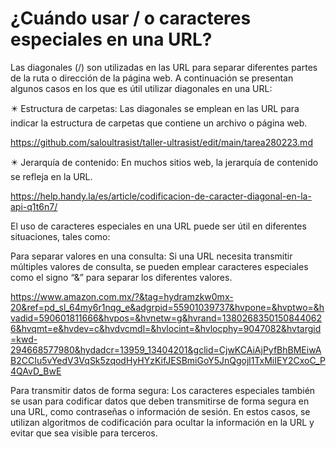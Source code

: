 # ¿Cuándo usar / o caracteres especiales en una URL? #

Las diagonales (/) son utilizadas en las URL para separar diferentes partes de la ruta o dirección de la página web. A continuación se presentan algunos casos en los que es útil utilizar diagonales en una URL:

:eight_pointed_black_star: Estructura de carpetas: Las diagonales se emplean en las URL para indicar la estructura de carpetas que contiene un archivo o página web.

https://github.com/saloultrasist/taller-ultrasist/edit/main/tarea280223.md

:eight_pointed_black_star: Jerarquía de contenido: En muchos sitios web, la jerarquía de contenido se refleja en la URL.

https://help.handy.la/es/article/codificacion-de-caracter-diagonal-en-la-api-q1t6n7/

El uso de caracteres especiales en una URL puede ser útil en diferentes situaciones, tales como:

Para separar valores en una consulta: Si una URL necesita transmitir múltiples valores de consulta, se pueden emplear caracteres especiales como el signo “&” para separar los diferentes valores.

https://www.amazon.com.mx/?&tag=hydramzkw0mx-20&ref=pd_sl_64my6r1nqg_e&adgrpid=55901039737&hvpone=&hvptwo=&hvadid=590601811666&hvpos=&hvnetw=g&hvrand=13802683501508440626&hvqmt=e&hvdev=c&hvdvcmdl=&hvlocint=&hvlocphy=9047082&hvtargid=kwd-294668577980&hydadcr=13959_13404201&gclid=CjwKCAiAjPyfBhBMEiwAB2CCIu5vYedV3VqSk5zqodHyHYzKifJESBmiGoY5JnQgojl1TxMiIEY2CxoC_P4QAvD_BwE

Para transmitir datos de forma segura: Los caracteres especiales también se usan para codificar datos que deben transmitirse de forma segura en una URL, como contraseñas o información de sesión. En estos casos, se utilizan algoritmos de codificación para ocultar la información en la URL y evitar que sea visible para terceros.
